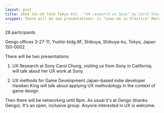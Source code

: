 ```yaml
---
layout: post
title: 2014 Jul-UX Talk Tokyo #11 - "UX research at Sony" by Carol Chung & "UX methods for game development" by Hawken King.
snippet: There will be two presentations: 1) "Lean UX in Practice" Mark McFarlane will talk about ...
---
```

28 participants

Gengo offices 3-27-11, Yushin bldg 8F, Shibuya, Shibuya-ku, Tokyo, Japan 150-0002

There will be two presentations:

1) UX Research at Sony
Carol Chung, visiting us from Sony in California, will talk about her UX work at Sony.

2) UX methods for Game Development
Japan-based indie developer Hawken King will talk about applying UX methodology in the context of game design.

Then there will be networking until 9pm. As usual it's at Gengo (thanks Gengo). It's an open, inclusive group. Anyone interested in UX is welcome.

